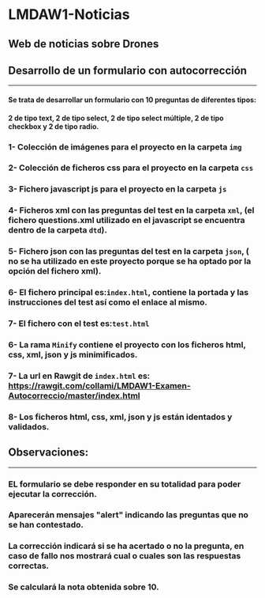 # LMDAW1-Noticias
Web de noticias sobre Drones
---
## Desarrollo de un formulario con autocorrección
---
#### Se trata de desarrollar un formulario con 10 preguntas de diferentes tipos:
#### 2 de tipo text, 2 de tipo select, 2 de tipo select múltiple, 2 de tipo checkbox y 2 de tipo radio.
### 1- Colección de imágenes para el proyecto en la carpeta `img`
### 2- Colección de ficheros css para el proyecto en la carpeta `css`
### 3- Fichero javascript js para el proyecto en la carpeta `js`
### 4- Ficheros xml con las preguntas del test en la carpeta `xml`, (el fichero questions.xml utilizado en el javascript se encuentra dentro de la carpeta `dtd`).
### 5- Fichero json con las preguntas del test en la carpeta `json`, ( no se ha utilizado en este proyecto porque se ha optado por la opción del fichero xml).
### 6- El fichero principal es:`index.html`, contiene la portada y las instrucciones del test así como el enlace al mismo.
### 7- El fichero con el test es:`test.html`
### 6- La rama `Minify` contiene el proyecto con los ficheros html, css, xml, json y js minimificados.
### 7- La url en Rawgit de `index.html` es: https://rawgit.com/collami/LMDAW1-Examen-Autocorreccio/master/index.html
### 8- Los ficheros html, css, xml, json y js están identados y validados.


## Observaciones:
---
### EL formulario se debe responder en su totalidad para poder ejecutar la corrección.
### Aparecerán mensajes "alert" indicando las preguntas que no se han contestado.
### La corrección indicará si se ha acertado o no la pregunta, en caso de fallo nos mostrará cual o cuales son las respuestas correctas.
### Se calculará la nota obtenida sobre 10.
